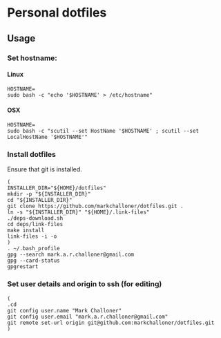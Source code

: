 # Personal dotfiles

## Usage

### Set hostname:

#### Linux

```
HOSTNAME=
sudo bash -c "echo '$HOSTNAME' > /etc/hostname"
```

#### OSX

```
HOSTNAME=
sudo bash -c "scutil --set HostName '$HOSTNAME' ; scutil --set LocalHostName '$HOSTNAME'"
```

### Install dotfiles

Ensure that git is installed.

```
(
INSTALLER_DIR="${HOME}/dotfiles"
mkdir -p "${INSTALLER_DIR}"
cd "${INSTALLER_DIR}"
git clone https://github.com/markchalloner/dotfiles.git .
ln -s "${INSTALLER_DIR}" "${HOME}/.link-files"
./deps-download.sh
cd deps/link-files
make install
link-files -i -o
)
. ~/.bash_profile
gpg --search mark.a.r.challoner@gmail.com
gpg --card-status
gpgrestart
```

### Set user details and origin to ssh (for editing)

```
(
.cd
git config user.name "Mark Challoner"
git config user.email "mark.a.r.challoner@gmail.com"
git remote set-url origin git@github.com:markchalloner/dotfiles.git
)
```
